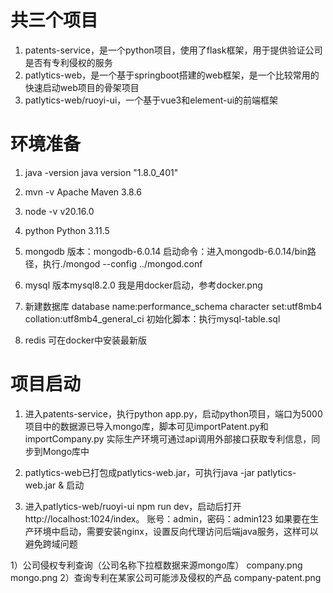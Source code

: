 # 共三个项目
1. patents-service，是一个python项目，使用了flask框架，用于提供验证公司是否有专利侵权的服务
2. patlytics-web，是一个基于springboot搭建的web框架，是一个比较常用的快速启动web项目的骨架项目
3. patlytics-web/ruoyi-ui，一个基于vue3和element-ui的前端框架

# 环境准备
1. java -version
java version "1.8.0_401"

2. mvn -v
Apache Maven 3.8.6

3. node -v
v20.16.0

4. python
Python 3.11.5

5. mongodb
版本：mongodb-6.0.14
启动命令：进入mongodb-6.0.14/bin路径，执行./mongod --config ../mongod.conf

6. mysql
版本mysql8.2.0
我是用docker启动，参考docker.png

7. 新建数据库
database name:performance_schema
character set:utf8mb4
collation:utf8mb4_general_ci
初始化脚本：执行mysql-table.sql

9. redis
可在docker中安装最新版

# 项目启动
1. 进入patents-service，执行python app.py，启动python项目，端口为5000
项目中的数据源已导入mongo库，脚本可见importPatent.py和importCompany.py
实际生产环境可通过api调用外部接口获取专利信息，同步到Mongo库中

2. patlytics-web已打包成patlytics-web.jar，可执行java -jar patlytics-web.jar & 启动

3. 进入patlytics-web/ruoyi-ui npm run dev，启动后打开http://localhost:1024/index。
账号：admin，密码：admin123
如果要在生产环境中启动，需要安装nginx，设置反向代理访问后端java服务，这样可以避免跨域问题

1）公司侵权专利查询（公司名称下拉框数据来源mongo库）
company.png
mongo.png
2）查询专利在某家公司可能涉及侵权的产品
company-patent.png
